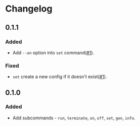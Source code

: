 # Changelog

## 0.1.1

### Added

- Add `--on` option into `set` command([#1](hanjunlee/awscred#1)).

### Fixed

- `set` create a new config if it doesn't exist([#1](hanjunlee/awscred#1)).

## 0.1.0 

### Added

- Add subcommands - `run`, `terminate`, `on`, `off`, `set`, `gen`, `info`.
